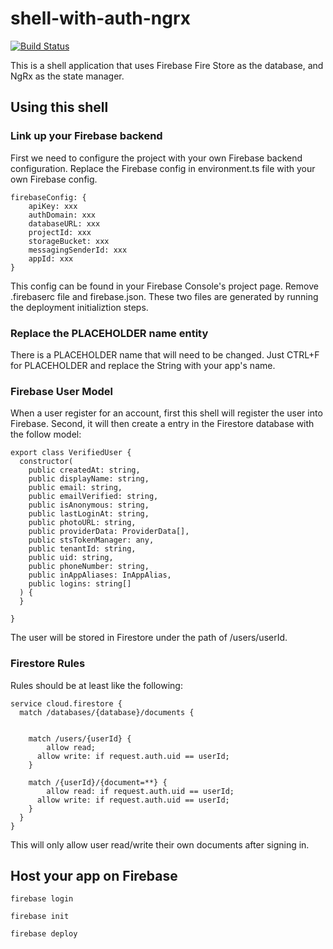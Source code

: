# shell-with-auth-ngrx
[![Build Status](https://travis-ci.com/yiqu/shell-with-auth-ngrx.svg?branch=master)](https://travis-ci.com/yiqu/shell-with-auth-ngrx)

This is a shell application that uses Firebase Fire Store as the database, and NgRx as the state manager.

## Using this shell

### Link up your Firebase backend

First we need to configure the project with your own Firebase backend configuration. Replace the Firebase config in environment.ts file with your own Firebase config.

```
firebaseConfig: {
    apiKey: xxx
    authDomain: xxx
    databaseURL: xxx
    projectId: xxx
    storageBucket: xxx
    messagingSenderId: xxx
    appId: xxx
}
```
This config can be found in your Firebase Console's project page.
Remove .firebaserc file and firebase.json. These two files are generated by running the deployment initializtion steps.

### Replace the PLACEHOLDER name entity

There is a PLACEHOLDER name that will need to be changed. Just CTRL+F for PLACEHOLDER and replace the String with your app's name.

### Firebase User Model

When a user register for an account, first this shell will register the user into Firebase. Second, it will then create a entry
in the Firestore database with the follow model:

```
export class VerifiedUser {
  constructor(
    public createdAt: string,
    public displayName: string,
    public email: string,
    public emailVerified: string,
    public isAnonymous: string,
    public lastLoginAt: string,
    public photoURL: string,
    public providerData: ProviderData[],
    public stsTokenManager: any,
    public tenantId: string,
    public uid: string,
    public phoneNumber: string,
    public inAppAliases: InAppAlias,
    public logins: string[]
  ) {
  }

}
```

The user will be stored in Firestore under the path of  /users/userId.

### Firestore Rules

Rules should be at least like the following:

```
service cloud.firestore {
  match /databases/{database}/documents {


    match /users/{userId} {
    	allow read;
      allow write: if request.auth.uid == userId;
    }
    
    match /{userId}/{document=**} {
    	allow read: if request.auth.uid == userId;
      allow write: if request.auth.uid == userId;
    }
  }
}
```

This will only allow user read/write their own documents after signing in.

## Host your app on Firebase

```
firebase login
```

```
firebase init
```

```
firebase deploy
```


